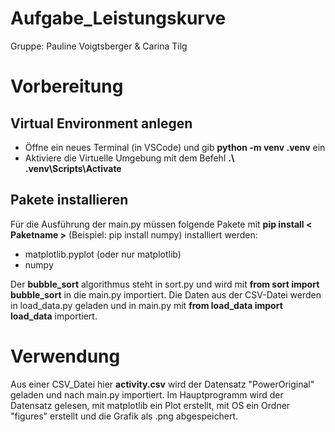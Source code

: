 # Aufgabe_Leistungskurve
Gruppe: Pauline Voigtsberger & Carina Tilg

# Vorbereitung
## Virtual Environment anlegen

- Öffne ein neues Terminal (in VSCode) und gib **python -m venv .venv** ein
- Aktiviere die Virtuelle Umgebung mit dem Befehl **.\ .venv\Scripts\Activate**

## Pakete installieren 
Für die Ausführung der main.py müssen folgende Pakete mit 
**pip install < Paketname >** (Beispiel: pip install numpy) installiert werden:

- matplotlib.pyplot (oder nur matplotlib)
- numpy
 
 Der **bubble_sort** algorithmus steht in sort.py und wird mit **from sort import bubble_sort** in die main.py importiert.
 Die Daten aus der CSV-Datei werden in load_data.py geladen und in main.py mit **from load_data import load_data** importiert.

# Verwendung
Aus einer CSV_Datei hier **activity.csv** wird der Datensatz "PowerOriginal" geladen und nach main.py importiert. Im Hauptprogramm wird der Datensatz gelesen, mit matplotlib ein Plot erstellt, mit OS ein Ordner "figures" erstellt und die Grafik als .png abgespeichert.